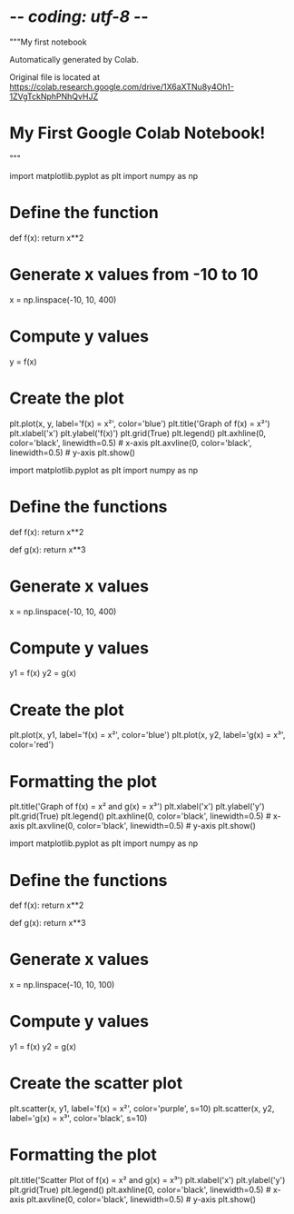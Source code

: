 # -*- coding: utf-8 -*-
"""My first notebook

Automatically generated by Colab.

Original file is located at
    https://colab.research.google.com/drive/1X6aXTNu8y4Oh1-1ZVgTckNphPNhQvHJZ

# My First Google Colab Notebook!
"""

import matplotlib.pyplot as plt
import numpy as np

# Define the function
def f(x):
    return x**2

# Generate x values from -10 to 10
x = np.linspace(-10, 10, 400)

# Compute y values
y = f(x)

# Create the plot
plt.plot(x, y, label='f(x) = x²', color='blue')
plt.title('Graph of f(x) = x²')
plt.xlabel('x')
plt.ylabel('f(x)')
plt.grid(True)
plt.legend()
plt.axhline(0, color='black', linewidth=0.5)  # x-axis
plt.axvline(0, color='black', linewidth=0.5)  # y-axis
plt.show()

import matplotlib.pyplot as plt
import numpy as np

# Define the functions
def f(x):
    return x**2

def g(x):
    return x**3

# Generate x values
x = np.linspace(-10, 10, 400)

# Compute y values
y1 = f(x)
y2 = g(x)

# Create the plot
plt.plot(x, y1, label='f(x) = x²', color='blue')
plt.plot(x, y2, label='g(x) = x³', color='red')

# Formatting the plot
plt.title('Graph of f(x) = x² and g(x) = x³')
plt.xlabel('x')
plt.ylabel('y')
plt.grid(True)
plt.legend()
plt.axhline(0, color='black', linewidth=0.5)  # x-axis
plt.axvline(0, color='black', linewidth=0.5)  # y-axis
plt.show()

import matplotlib.pyplot as plt
import numpy as np

# Define the functions
def f(x):
    return x**2

def g(x):
    return x**3

# Generate x values
x = np.linspace(-10, 10, 100)

# Compute y values
y1 = f(x)
y2 = g(x)

# Create the scatter plot
plt.scatter(x, y1, label='f(x) = x²', color='purple', s=10)
plt.scatter(x, y2, label='g(x) = x³', color='black', s=10)

# Formatting the plot
plt.title('Scatter Plot of f(x) = x² and g(x) = x³')
plt.xlabel('x')
plt.ylabel('y')
plt.grid(True)
plt.legend()
plt.axhline(0, color='black', linewidth=0.5)  # x-axis
plt.axvline(0, color='black', linewidth=0.5)  # y-axis
plt.show()
